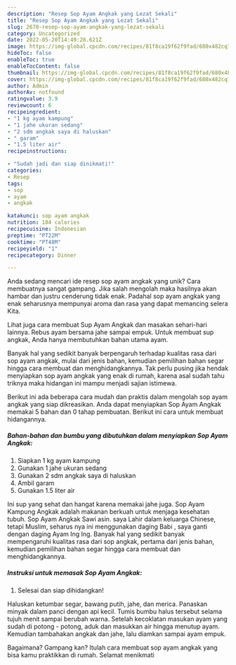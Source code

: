 ```yaml
---
description: "Resep Sop Ayam Angkak yang Lezat Sekali"
title: "Resep Sop Ayam Angkak yang Lezat Sekali"
slug: 2670-resep-sop-ayam-angkak-yang-lezat-sekali
category: Uncategorized
date: 2022-05-20T14:49:28.621Z
image: https://img-global.cpcdn.com/recipes/81f8ca19f62f9fad/680x482cq70/sop-ayam-angkak-foto-resep-utama.jpg
hideToc: false
enableToc: true
enableTocContent: false
thumbnail: https://img-global.cpcdn.com/recipes/81f8ca19f62f9fad/680x482cq70/sop-ayam-angkak-foto-resep-utama.jpg
cover: https://img-global.cpcdn.com/recipes/81f8ca19f62f9fad/680x482cq70/sop-ayam-angkak-foto-resep-utama.jpg
author: Admin
authorAv: notfound
ratingvalue: 3.9
reviewcount: 6
recipeingredient:
- "1 kg ayam kampung"
- "1 jahe ukuran sedang"
- "2 sdm angkak saya di haluskan"
- " garam"
- "1.5 liter air"
recipeinstructions:

- "Sudah jadi dan siap dinikmati!"
categories:
- Resep
tags:
- sop
- ayam
- angkak

katakunci: sop ayam angkak 
nutrition: 184 calories
recipecuisine: Indonesian
preptime: "PT22M"
cooktime: "PT48M"
recipeyield: "1"
recipecategory: Dinner

---
```





Anda sedang mencari ide resep sop ayam angkak yang unik? Cara membuatnya sangat gampang. Jika salah mengolah maka hasilnya akan hambar dan justru cenderung tidak enak. Padahal sop ayam angkak yang enak seharusnya mempunyai aroma dan rasa yang dapat memancing selera Kita.





Lihat juga cara membuat Sup Ayam Angkak dan masakan sehari-hari lainnya. Rebus ayam bersama jahe sampai empuk. Untuk membuat sup angkak, Anda hanya membutuhkan bahan utama ayam.

Banyak hal yang sedikit banyak berpengaruh terhadap kualitas rasa dari sop ayam angkak, mulai dari jenis bahan, kemudian pemilihan bahan segar hingga cara membuat dan menghidangkannya. Tak perlu pusing jika hendak menyiapkan sop ayam angkak yang enak di rumah, karena asal sudah tahu triknya maka hidangan ini mampu menjadi sajian istimewa.






Berikut ini ada beberapa cara mudah dan praktis dalam mengolah sop ayam angkak yang siap dikreasikan. Anda dapat menyiapkan Sop Ayam Angkak memakai 5 bahan dan 0 tahap pembuatan. Berikut ini cara untuk membuat hidangannya.

<!--inarticleads1-->

##### Bahan-bahan dan bumbu yang dibutuhkan dalam menyiapkan Sop Ayam Angkak:

1. Siapkan 1 kg ayam kampung
1. Gunakan 1 jahe ukuran sedang
1. Gunakan 2 sdm angkak saya di haluskan
1. Ambil  garam
1. Gunakan 1.5 liter air


Ini sup yang sehat dan hangat karena memakai jahe juga. Sop Ayam Kampung Angkak adalah makanan berkuah untuk menjaga kesehatan tubuh. Sop Ayam Angkak Sawi asin. saya Lahir dalam keluarga Chinese, tetapi Muslim, seharus nya ini menggunakan daging Babi , saya ganti dengan daging Ayam Ing Ing. Banyak hal yang sedikit banyak mempengaruhi kualitas rasa dari sop angkak, pertama dari jenis bahan, kemudian pemilihan bahan segar hingga cara membuat dan menghidangkannya. 

<!--inarticleads2-->

##### Instruksi untuk memasak Sop Ayam Angkak:


1. Selesai dan siap dihidangkan!

Haluskan ketumbar segar, bawang putih, jahe, dan merica. Panaskan minyak dalam panci dengan api kecil. Tumis bumbu halus tersebut selama tujuh menit sampai berubah warna. Setelah kecoklatan masukan ayam yang sudah di potong - potong, aduk dan masukkan air hingga menutup ayam. Kemudian tambahakan angkak dan jahe, lalu diamkan sampai ayam empuk. 

Bagaimana? Gampang kan? Itulah cara membuat sop ayam angkak yang bisa kamu praktikkan di rumah. Selamat menikmati
